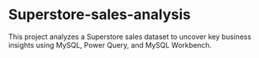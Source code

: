 # Superstore-sales-analysis
This project analyzes a Superstore sales dataset to uncover key business insights using MySQL, Power Query, and MySQL Workbench.
